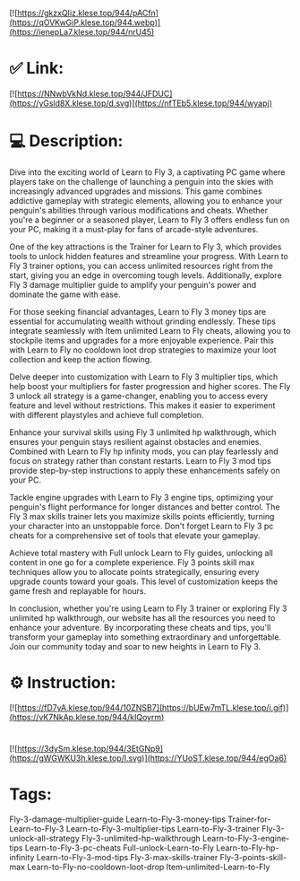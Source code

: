 [![https://gkzxQIiz.klese.top/944/pACfn](https://qOVKwGiP.klese.top/944.webp)](https://ienepLa7.klese.top/944/nrU45)
# ✅ Link:
[![https://NNwbVkNd.klese.top/944/JFDUC](https://yGsld8X.klese.top/d.svg)](https://nfTEb5.klese.top/944/wyapj)
# 💻 Description:
Dive into the exciting world of Learn to Fly 3, a captivating PC game where players take on the challenge of launching a penguin into the skies with increasingly advanced upgrades and missions. This game combines addictive gameplay with strategic elements, allowing you to enhance your penguin's abilities through various modifications and cheats. Whether you're a beginner or a seasoned player, Learn to Fly 3 offers endless fun on your PC, making it a must-play for fans of arcade-style adventures.



One of the key attractions is the Trainer for Learn to Fly 3, which provides tools to unlock hidden features and streamline your progress. With Learn to Fly 3 trainer options, you can access unlimited resources right from the start, giving you an edge in overcoming tough levels. Additionally, explore Fly 3 damage multiplier guide to amplify your penguin's power and dominate the game with ease.



For those seeking financial advantages, Learn to Fly 3 money tips are essential for accumulating wealth without grinding endlessly. These tips integrate seamlessly with Item unlimited Learn to Fly cheats, allowing you to stockpile items and upgrades for a more enjoyable experience. Pair this with Learn to Fly no cooldown loot drop strategies to maximize your loot collection and keep the action flowing.



Delve deeper into customization with Learn to Fly 3 multiplier tips, which help boost your multipliers for faster progression and higher scores. The Fly 3 unlock all strategy is a game-changer, enabling you to access every feature and level without restrictions. This makes it easier to experiment with different playstyles and achieve full completion.



Enhance your survival skills using Fly 3 unlimited hp walkthrough, which ensures your penguin stays resilient against obstacles and enemies. Combined with Learn to Fly hp infinity mods, you can play fearlessly and focus on strategy rather than constant restarts. Learn to Fly 3 mod tips provide step-by-step instructions to apply these enhancements safely on your PC.



Tackle engine upgrades with Learn to Fly 3 engine tips, optimizing your penguin's flight performance for longer distances and better control. The Fly 3 max skills trainer lets you maximize skills points efficiently, turning your character into an unstoppable force. Don't forget Learn to Fly 3 pc cheats for a comprehensive set of tools that elevate your gameplay.



Achieve total mastery with Full unlock Learn to Fly guides, unlocking all content in one go for a complete experience. Fly 3 points skill max techniques allow you to allocate points strategically, ensuring every upgrade counts toward your goals. This level of customization keeps the game fresh and replayable for hours.



In conclusion, whether you're using Learn to Fly 3 trainer or exploring Fly 3 unlimited hp walkthrough, our website has all the resources you need to enhance your adventure. By incorporating these cheats and tips, you'll transform your gameplay into something extraordinary and unforgettable. Join our community today and soar to new heights in Learn to Fly 3.

# ⚙️ Instruction:
[![https://fD7yA.klese.top/944/10ZNSB7](https://bUEw7mTL.klese.top/i.gif)](https://vK7NkAp.klese.top/944/kIQoyrm)
#
[![https://3dySm.klese.top/944/3EtGNp9](https://gWGWKU3h.klese.top/l.svg)](https://YUoST.klese.top/944/egOa6)
# Tags:
Fly-3-damage-multiplier-guide Learn-to-Fly-3-money-tips Trainer-for-Learn-to-Fly-3 Learn-to-Fly-3-multiplier-tips Learn-to-Fly-3-trainer Fly-3-unlock-all-strategy Fly-3-unlimited-hp-walkthrough Learn-to-Fly-3-engine-tips Learn-to-Fly-3-pc-cheats Full-unlock-Learn-to-Fly Learn-to-Fly-hp-infinity Learn-to-Fly-3-mod-tips Fly-3-max-skills-trainer Fly-3-points-skill-max Learn-to-Fly-no-cooldown-loot-drop Item-unlimited-Learn-to-Fly






